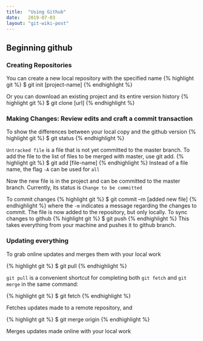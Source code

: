 ```yaml
---
title:  "Using Github"
date:   2019-07-03
layout: "git-wiki-post"
---
```


## Beginning github ##

### Creating Repositories

You can create a new local repository with the specified name
{% highlight git %}
$ git init [project-name]
{% endhighlight %}

Or you can download an existing project and its entire version history
{% highlight git %}
$ git clone [url]
{% endhighlight %}

### Making Changes: Review edits and craft a commit transaction

To show the differences between your local copy and the github version
{% highlight git %}
$ git status
{% endhighlight %}

``Untracked file`` is a file that is not yet committed to the master branch. To add the file to the list of files to be merged with master, use git add.
{% highlight git %}
$ git add [file-name]
{% endhighlight %}
Instead of a file name, the flag ``-A`` can be used for ``all``

Now the new file is in the project and can be committed to the master branch. Currently, its status is ``Change to be committed``

To commit changes
{% highlight git %}
$ git commit –m [added new file]
{% endhighlight %}
where the ``-m`` indicates a message regarding the changes to commit. The file is now added to the repository, but only locally. To sync changes to github
{% highlight git %}
$ git push
{% endhighlight %}
This takes everything from your machine and pushes it to github branch.

### Updating everything

To grab online updates and merges them with your local work

{% highlight git %}
$ git pull
{% endhighlight %}

``git pull`` is a convenient shortcut for completing both ``git fetch`` and ``git merge`` in the same command:

{% highlight git %}
$ git fetch
{% endhighlight %}

Fetches updates made to a remote repository, and

{% highlight git %}
$ git merge origin
{% endhighlight %}

Merges updates made online with your local work
